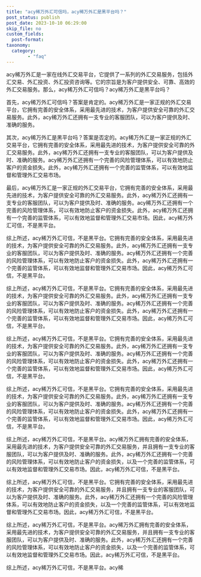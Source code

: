```yaml
---
title: "acy稀万外汇可信吗，acy稀万外汇是黑平台吗？"
post_status: publish
post_date: 2023-10-10 06:29:00
skip_file: no
custom_fields: 
  post-format: 
taxonomy:
  category:
        - "faq"
---
```


acy稀万外汇是一家在线外汇交易平台，它提供了一系列的外汇交易服务，包括外汇交易、外汇投资、外汇投资咨询等。它的宗旨是为客户提供安全、可靠、高效的外汇交易服务。那么，acy稀万外汇可信吗？acy稀万外汇是黑平台吗？

首先，acy稀万外汇可信吗？答案是肯定的。acy稀万外汇是一家正规的外汇交易平台，它拥有完善的安全体系，采用最先进的技术，为客户提供安全可靠的外汇交易服务。此外，acy稀万外汇还拥有一支专业的客服团队，可以为客户提供及时、准确的服务。

其次，acy稀万外汇是黑平台吗？答案是否定的。acy稀万外汇是一家正规的外汇交易平台，它拥有完善的安全体系，采用最先进的技术，为客户提供安全可靠的外汇交易服务。此外，acy稀万外汇还拥有一支专业的客服团队，可以为客户提供及时、准确的服务。acy稀万外汇还拥有一个完善的风险管理体系，可以有效地防止客户的资金损失。此外，acy稀万外汇还拥有一个完善的监管体系，可以有效地监督和管理外汇交易市场。

最后，acy稀万外汇是一家正规的外汇交易平台，它拥有完善的安全体系，采用最先进的技术，为客户提供安全可靠的外汇交易服务。此外，acy稀万外汇还拥有一支专业的客服团队，可以为客户提供及时、准确的服务。acy稀万外汇还拥有一个完善的风险管理体系，可以有效地防止客户的资金损失。此外，acy稀万外汇还拥有一个完善的监管体系，可以有效地监督和管理外汇交易市场。因此，acy稀万外汇可信，不是黑平台。

综上所述，acy稀万外汇可信，不是黑平台。它拥有完善的安全体系，采用最先进的技术，为客户提供安全可靠的外汇交易服务。此外，acy稀万外汇还拥有一支专业的客服团队，可以为客户提供及时、准确的服务。acy稀万外汇还拥有一个完善的风险管理体系，可以有效地防止客户的资金损失。此外，acy稀万外汇还拥有一个完善的监管体系，可以有效地监督和管理外汇交易市场。因此，acy稀万外汇可信，不是黑平台。

综上所述，acy稀万外汇可信，不是黑平台。它拥有完善的安全体系，采用最先进的技术，为客户提供安全可靠的外汇交易服务。此外，acy稀万外汇还拥有一支专业的客服团队，可以为客户提供及时、准确的服务。acy稀万外汇还拥有一个完善的风险管理体系，可以有效地防止客户的资金损失。此外，acy稀万外汇还拥有一个完善的监管体系，可以有效地监督和管理外汇交易市场。因此，acy稀万外汇可信，不是黑平台。

综上所述，acy稀万外汇可信，不是黑平台。它拥有完善的安全体系，采用最先进的技术，为客户提供安全可靠的外汇交易服务。此外，acy稀万外汇还拥有一支专业的客服团队，可以为客户提供及时、准确的服务。acy稀万外汇还拥有一个完善的风险管理体系，可以有效地防止客户的资金损失。此外，acy稀万外汇还拥有一个完善的监管体系，可以有效地监督和管理外汇交易市场。因此，acy稀万外汇可信，不是黑平台。

综上所述，acy稀万外汇可信，不是黑平台。它拥有完善的安全体系，采用最先进的技术，为客户提供安全可靠的外汇交易服务。此外，acy稀万外汇还拥有一支专业的客服团队，可以为客户提供及时、准确的服务。acy稀万外汇还拥有一个完善的风险管理体系，可以有效地防止客户的资金损失。此外，acy稀万外汇还拥有一个完善的监管体系，可以有效地监督和管理外汇交易市场。因此，acy稀万外汇可信，不是黑平台。

综上所述，acy稀万外汇可信，不是黑平台。acy稀万外汇拥有完善的安全体系，采用最先进的技术，为客户提供安全可靠的外汇交易服务，并且拥有一支专业的客服团队，可以为客户提供及时、准确的服务。此外，acy稀万外汇还拥有一个完善的风险管理体系，可以有效地防止客户的资金损失，以及一个完善的监管体系，可以有效地监督和管理外汇交易市场。因此，acy稀万外汇可信，不是黑平台。

综上所述，acy稀万外汇可信，不是黑平台。它拥有完善的安全体系，采用最先进的技术，为客户提供安全可靠的外汇交易服务，并且拥有一支专业的客服团队，可以为客户提供及时、准确的服务。此外，acy稀万外汇还拥有一个完善的风险管理体系，可以有效地防止客户的资金损失，以及一个完善的监管体系，可以有效地监督和管理外汇交易市场。因此，acy稀万外汇可信，不是黑平台。

综上所述，acy稀万外汇可信，不是黑平台。acy稀万外汇拥有完善的安全体系，采用最先进的技术，为客户提供安全可靠的外汇交易服务，并且拥有一支专业的客服团队，可以为客户提供及时、准确的服务。此外，acy稀万外汇还拥有一个完善的风险管理体系，可以有效地防止客户的资金损失，以及一个完善的监管体系，可以有效地监督和管理外汇交易市场。因此，acy稀万外汇可信，不是黑平台。

综上所述，acy稀万外汇可信，不是黑平台。acy稀
